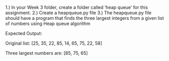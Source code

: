 1.) In your Week 3 folder, create a folder called ‘heap queue’ for this assignment.
2.) Create a heapqueue.py file
3.) The heapqueue.py file should have a program that finds the three largest integers from a given list of numbers using Heap queue algorithm

Expected Output:

Original list:
[25, 35, 22, 85, 14, 65, 75, 22, 58]

Three largest numbers are: [85, 75, 65]